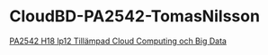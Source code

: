 # CloudBD-PA2542-TomasNilsson

[PA2542 H18 lp12 Tillämpad Cloud Computing och Big Data](https://bth.instructure.com/courses/966/)
